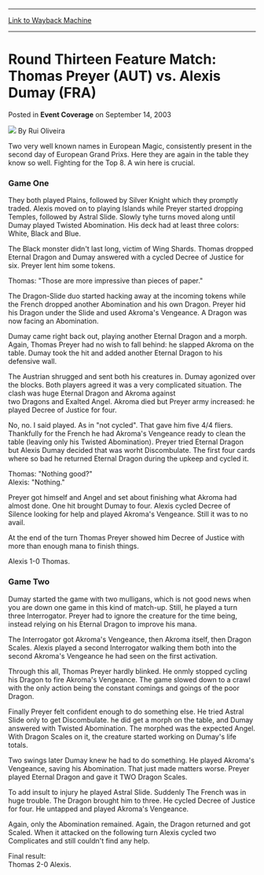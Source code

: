 
---
[Link to Wayback Machine](https://web.archive.org/web/20171029015602/https://magic.wizards.com/en/articles/archive/event-coverage/round-thirteen-feature-match-thomas-preyer-aut-vs-alexis-dumay-fra)

[_metadata_:author]:- "Rui Oliveira"
[_metadata_:description]:- "Two very well known names in European Magic, consistently present in the second day of European Grand Prixs. Here they are again in the table they know so well. Fighting for the Top 8. A win here is crucial.Game OneThey both played Plains, followed by Silver Knight which they promptly traded. Alexis moved on to playing Islands while Preyer started dropping Temples, followed by Astral Slide. Slowly tyhe turns moved along until Dumay played Twisted Abomination. His deck had at least three colors: White, Black and Blue."
[_metadata_:generator]:- "Drupal 7 (http://drupal.org)"
[_metadata_:node]:- "774876"
[_metadata_:publish_date]:- "2003-09-14"
[_metadata_:source]:- "div-main-content"
[_metadata_:title]:- "Round Thirteen Feature Match: Thomas Preyer (AUT) vs. Alexis Dumay (FRA)"
[_metadata_:wayback_capture_timestamp]:- "2017-10-29 01:56:02"
[_metadata_:wayback_raw_url]:- "https://web.archive.org/web/20171029015602id_/https://magic.wizards.com/en/articles/archive/event-coverage/round-thirteen-feature-match-thomas-preyer-aut-vs-alexis-dumay-fra"
[_metadata_:wayback_url]:- "https://magic.wizards.com/en/articles/archive/event-coverage/round-thirteen-feature-match-thomas-preyer-aut-vs-alexis-dumay-fra"
---


Round Thirteen Feature Match: Thomas Preyer (AUT) vs. Alexis Dumay (FRA)
========================================================================



 Posted in **Event Coverage**
 on September 14, 2003 






![](https://media.magic.wizards.com/styles/auth_small/public/generic-avatar-150_103.png)
By Rui Oliveira











Two very well known names in European Magic, consistently present in the second day of European Grand Prixs. Here they are again in the table they know so well. Fighting for the Top 8. A win here is crucial.

### Game One

They both played Plains, followed by Silver Knight which they promptly traded. Alexis moved on to playing Islands while Preyer started dropping Temples, followed by Astral Slide. Slowly tyhe turns moved along until Dumay played Twisted Abomination. His deck had at least three colors: White, Black and Blue.

The Black monster didn't last long, victim of Wing Shards. Thomas dropped Eternal Dragon and Dumay answered with a cycled Decree of Justice for six. Preyer lent him some tokens.

Thomas: "Those are more impressive than pieces of paper."

The Dragon-Slide duo started hacking away at the incoming tokens while the French dropped another Abomination and his own Dragon. Preyer hid his Dragon under the Slide and used Akroma's Vengeance. A Dragon was now facing an Abomination.

Dumay came right back out, playing another Eternal Dragon and a morph. Again, Thomas Preyer had no wish to fall behind: he slapped Akroma on the table. Dumay took the hit and added another Eternal Dragon to his defensive wall.

The Austrian shrugged and sent both his creatures in. Dumay agonized over the blocks. Both players agreed it was a very complicated situation. The clash was huge Eternal Dragon and Akroma against  
 two Dragons and Exalted Angel. Akroma died but Preyer army increased: he played Decree of Justice for four.

No, no. I said played. As in "not cycled". That gave him five 4/4 fliers. Thankfully for the French he had Akroma's Vengeance ready to clean the table (leaving only his Twisted Abomination). Preyer tried Eternal Dragon but Alexis Dumay decided that was worht Discombulate. The first four cards where so bad he returned Eternal Dragon during the upkeep and cycled it.

Thomas: "Nothing good?"  
 Alexis: "Nothing."

Preyer got himself and Angel and set about finishing what Akroma had almost done. One hit brought Dumay to four. Alexis cycled Decree of Silence looking for help and played Akroma's Vengeance. Still it was to no avail.

At the end of the turn Thomas Preyer showed him Decree of Justice with more than enough mana to finish things.

Alexis 1-0 Thomas.

### Game Two

Dumay started the game with two mulligans, which is not good news when you are down one game in this kind of match-up. Still, he played a turn three Interrogator. Preyer had to ignore the creature for the time being, instead relying on his Eternal Dragon to improve his mana.

The Interrogator got Akroma's Vengeance, then Akroma itself, then Dragon Scales. Alexis played a second Interrogator walking them both into the second Akroma's Vengeance he had seen on the first activation.

Through this all, Thomas Preyer hardly blinked. He onmly stopped cycling his Dragon to fire Akroma's Vengeance. The game slowed down to a crawl with the only action being the constant comings and goings of the poor Dragon.

Finally Preyer felt confident enough to do something else. He tried Astral Slide only to get Discombulate. he did get a morph on the table, and Dumay answered with Twisted Abomination. The morphed was the expected Angel. With Dragon Scales on it, the creature started working on Dumay's life totals.

Two swings later Dumay knew he had to do something. He played Akroma's Vengeance, saving his Abomination. That just made matters worse. Preyer played Eternal Dragon and gave it TWO Dragon Scales.

To add insult to injury he played Astral Slide. Suddenly The French was in huge trouble. The Dragon brought him to three. He cycled Decree of Justice for four. He untapped and played Akroma's Vengeance.

Again, only the Abomination remained. Again, the Dragon returned and got Scaled. When it attacked on the following turn Alexis cycled two Complicates and still couldn't find any help.

Final result:  
 Thomas 2-0 Alexis.







